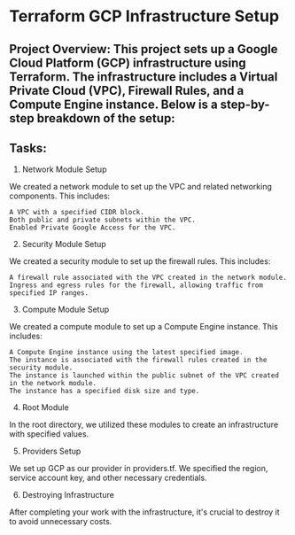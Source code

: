 # Terraform GCP Infrastructure Setup

## Project Overview: This project sets up a Google Cloud Platform (GCP) infrastructure using Terraform. The infrastructure includes a Virtual Private Cloud (VPC), Firewall Rules, and a Compute Engine instance. Below is a step-by-step breakdown of the setup:

## Tasks:

1. Network Module Setup

We created a network module to set up the VPC and related networking components. This includes:

    A VPC with a specified CIDR block.
    Both public and private subnets within the VPC.
    Enabled Private Google Access for the VPC.

2. Security Module Setup

We created a security module to set up the firewall rules. This includes:

    A firewall rule associated with the VPC created in the network module.
    Ingress and egress rules for the firewall, allowing traffic from specified IP ranges.

3. Compute Module Setup

We created a compute module to set up a Compute Engine instance. This includes:

    A Compute Engine instance using the latest specified image.
    The instance is associated with the firewall rules created in the security module.
    The instance is launched within the public subnet of the VPC created in the network module.
    The instance has a specified disk size and type.

4. Root Module

In the root directory, we utilized these modules to create an infrastructure with specified values.

5. Providers Setup

We set up GCP as our provider in providers.tf. We specified the region, service account key, and other necessary credentials.

6. Destroying Infrastructure

After completing your work with the infrastructure, it's crucial to destroy it to avoid unnecessary costs. 